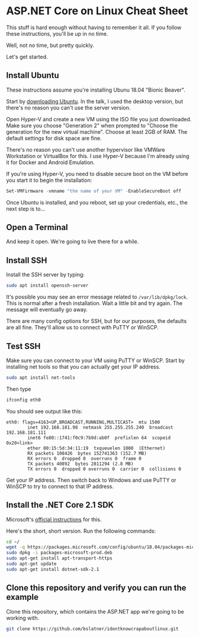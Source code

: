 # ASP.NET Core on Linux Cheat Sheet

This stuff is hard enough without having to remember it all. If you follow these instructions, you'll be up in no time.

Well, not no time, but pretty quickly. 

Let's get started.

## Install Ubuntu

These instructions assume you're installing Ubunu 18.04 "Bionic Beaver".

Start by [downloading Ubuntu](https://www.ubuntu.com/download). In the talk, I used the
desktop version, but there's no reason you can't use the server version.

Open Hyper-V and create a new VM using the ISO file you just downloaded. Make sure you choose
"Generation 2" when prompted to "Choose the generation for the new virtual machine". Choose
at least 2GB of RAM. The default settings for disk space are fine.

There's no reason you can't use another hypervisor like VMWare Workstation or VirtualBox for
this. I use Hyper-V because I'm already using it for Docker and Android Emulation.

If you're using Hyper-V, you need to disable secure boot on the VM before you start it to
begin the installation:

```powershell
Set-VMFirmware -vmname "the name of your VM" -EnableSecureBoot off
```
Once Ubuntu is installed, and you reboot, set up your credentials, etc., the next
step is to...

## Open a Terminal

And keep it open. We're going to live there for a while.

## Install SSH

Install the SSH server by typing:

```bash
sudo apt install openssh-server
```

It's possible you may see an error message related to `/var/lib/dpkg/lock`. This is normal
after a fresh installation. Wait a little bit and try again. The message will eventually
go away.

There are many config options for SSH, but for our purposes, the defaults are all
fine. They'll allow us to connect with PuTTY or WinSCP.

## Test SSH

Make sure you can connect to your VM using PuTTY or WinSCP. Start by installing net tools
so that you can actually get your IP address.

```bash
sudo apt install net-tools
```

Then type

```bash
ifconfig eth0
```

You should see output like this:

```
eth0: flags=4163<UP,BROADCAST,RUNNING,MULTICAST>  mtu 1500
        inet 192.168.181.98  netmask 255.255.255.240  broadcast 192.168.181.111
        inet6 fe80::1741:f0c9:7b9d:ab0f  prefixlen 64  scopeid 0x20<link>
        ether 00:15:5d:34:11:19  txqueuelen 1000  (Ethernet)
        RX packets 108426  bytes 152741363 (152.7 MB)
        RX errors 0  dropped 0  overruns 0  frame 0
        TX packets 40892  bytes 2811294 (2.8 MB)
        TX errors 0  dropped 0 overruns 0  carrier 0  collisions 0
```

Get your IP address. Then switch back to Windows and use PuTTY or WinSCP to try to connect
to that IP address.

## Install the .NET Core 2.1 SDK

Microsoft's [official instructions](https://www.microsoft.com/net/download/linux-package-manager/ubuntu18-04/sdk-current) for this.

Here's the short, short version. Run the following commands:

```bash
cd ~/
wget -q https://packages.microsoft.com/config/ubuntu/18.04/packages-microsoft-prod.deb
sudo dpkg -i packages-microsoft-prod.deb
sudo apt-get install apt-transport-https
sudo apt-get update
sudo apt-get install dotnet-sdk-2.1
```

## Clone this repository and verify you can run the example

Clone this repository, which contains the ASP.NET app we're going to be working with.

```bash
git clone https://github.com/bslatner/idontknowcrapaboutlinux.git
```